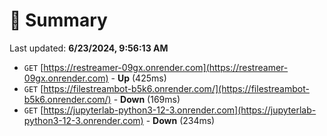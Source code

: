 # 📖 Summary
Last updated: **6/23/2024, 9:56:13 AM**

- `GET` [https://restreamer-09gx.onrender.com](https://restreamer-09gx.onrender.com) - **Up** (425ms)
- `GET` [https://filestreambot-b5k6.onrender.com/](https://filestreambot-b5k6.onrender.com/) - **Down** (169ms)
- `GET` [https://jupyterlab-python3-12-3.onrender.com](https://jupyterlab-python3-12-3.onrender.com) - **Down** (234ms)
